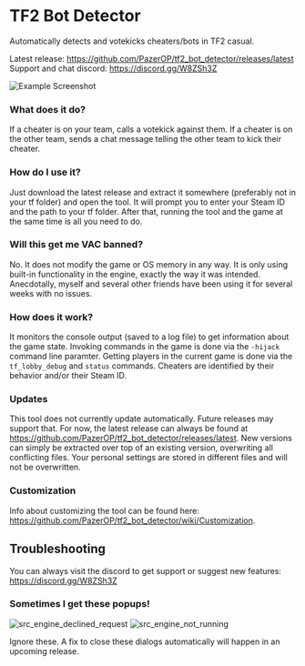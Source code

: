 # TF2 Bot Detector
Automatically detects and votekicks cheaters/bots in TF2 casual. 

Latest release: https://github.com/PazerOP/tf2_bot_detector/releases/latest
Support and chat discord: https://discord.gg/W8ZSh3Z

![Example Screenshot](https://user-images.githubusercontent.com/6569500/83914141-7e21e300-a725-11ea-9686-1b38cbbc35af.png)

### What does it do?
If a cheater is on your team, calls a votekick against them. If a cheater is on the other team, sends a chat message telling the other team to kick their cheater.

### How do I use it?
Just download the latest release and extract it somewhere (preferably not in your tf folder) and open the tool. It will prompt you to enter your Steam ID and the path to your tf folder. After that, running the tool and the game at the same time is all you need to do.

### Will this get me VAC banned?
No. It does not modify the game or OS memory in any way. It is only using built-in functionality in the engine, exactly the way it was intended. Anecdotally, myself and several other friends have been using it for several weeks with no issues.

### How does it work?
It monitors the console output (saved to a log file) to get information about the game state. Invoking commands in the game is done via the `-hijack` command line paramter. Getting players in the current game is done via the `tf_lobby_debug` and `status` commands. Cheaters are identified by their behavior and/or their Steam ID.

### Updates

This tool does not currently update automatically. Future releases may support that. For now, the latest release can always be found at https://github.com/PazerOP/tf2_bot_detector/releases/latest. New versions can simply be extracted over top of an existing version, overwriting all conflicting files. Your personal settings are stored in different files and will not be overwritten.

### Customization

Info about customizing the tool can be found here: https://github.com/PazerOP/tf2_bot_detector/wiki/Customization.

## Troubleshooting

You can always visit the discord to get support or suggest new features: https://discord.gg/W8ZSh3Z

### Sometimes I get these popups!

![src_engine_declined_request](https://user-images.githubusercontent.com/6569500/83913792-dc01fb00-a724-11ea-83c4-7b5aab364611.png)
![src_engine_not_running](https://user-images.githubusercontent.com/6569500/83913866-fc31ba00-a724-11ea-914c-5b36c9188d8c.png)

Ignore these. A fix to close these dialogs automatically will happen in an upcoming release.
